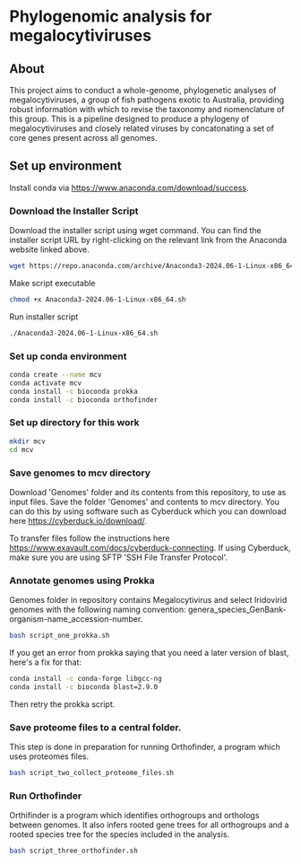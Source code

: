 # Phylogenomic analysis for megalocytiviruses 

## About 
This project aims to conduct a whole-genome, phylogenetic analyses of megalocytiviruses, a group of fish pathogens exotic to Australia, providing robust information with which to revise the taxonomy and nomenclature of this group. This is a pipeline designed to produce a phylogeny of megalocytiviruses and closely related viruses by concatonating a set of core genes present across all genomes. 

## Set up environment

Install conda via https://www.anaconda.com/download/success.

### Download the Installer Script

Download the installer script using wget command. You can find the installer script URL by right-clicking on the relevant link from the Anaconda website linked above.

```bash
wget https://repo.anaconda.com/archive/Anaconda3-2024.06-1-Linux-x86_64.sh
```

Make script executable

```bash
chmod +x Anaconda3-2024.06-1-Linux-x86_64.sh
```

Run installer script

```bash
./Anaconda3-2024.06-1-Linux-x86_64.sh
```

### Set up conda environment

```bash
conda create --name mcv
conda activate mcv
conda install -c bioconda prokka 
conda install -c bioconda orthofinder
```

### Set up directory for this work

```bash
mkdir mcv
cd mcv
```

### Save genomes to mcv directory

Download 'Genomes' folder and its contents from this repository, to use as input files. Save the folder 'Genomes' and contents to mcv directory. You can do this by using software such as Cyberduck which you can download here 
https://cyberduck.io/download/.

To transfer files follow the instructions here
https://www.exavault.com/docs/cyberduck-connecting. If using Cyberduck, make sure you are using SFTP 'SSH File Transfer Protocol'.


### Annotate genomes using Prokka 

Genomes folder in repository contains Megalocytivirus and select Iridovirid genomes with the following naming convention: genera_species_GenBank-organism-name_accession-number.

```bash
bash script_one_prokka.sh
```

If you get an error from prokka saying that you need a later version of blast, here's a fix for that:

```bash
conda install -c conda-forge libgcc-ng
conda install -c bioconda blast=2.9.0
```

Then retry the prokka script.


### Save proteome files to a central folder.
This step is done in preparation for running Orthofinder, a program which uses proteomes files.

```bash
bash script_two_collect_proteome_files.sh
```

### Run Orthofinder 

Orthifinder is a program which identifies orthogroups and orthologs between genomes. It also infers rooted gene trees for all orthogroups and a rooted species tree for the species included in the analysis.

```bash
bash script_three_orthofinder.sh
```
